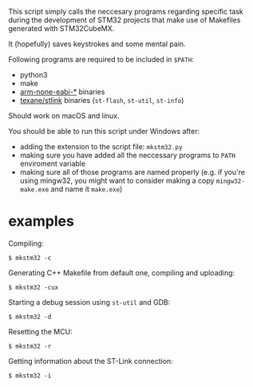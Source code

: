 This script simply calls the neccesary programs
regarding specific task during the development
of STM32 projects that make use of Makefiles
generated with STM32CubeMX.

It (hopefully) saves keystrokes and some mental pain.

Following programs are required to be included in `$PATH`:

* python3
* make
* [arm-none-eabi-\*](https://developer.arm.com/open-source/gnu-toolchain/gnu-rm/downloads) binaries
* [texane/stlink](https://github.com/texane/stlink) binaries (`st-flash`,
`st-util`, `st-info`)

Should work on macOS and linux.

You should be able to run this script under Windows after:

* adding the extension to the script file: `mkstm32.py`
* making sure you have added all the neccessary programs to `PATH`
enviroment variable
* making sure all of those programs are named properly (e.g. if you're
using mingw32, you might want to consider making a copy `mingw32-make.exe`
and name it `make.exe`)

# examples

Compiling:

    $ mkstm32 -c

Generating C++ Makefile from default one, compiling and uploading:

    $ mkstm32 -cux

Starting a debug session using `st-util` and GDB:

    $ mkstm32 -d

Resetting the MCU:

    $ mkstm32 -r
    
Getting information about the ST-Link connection:

    $ mkstm32 -i   
